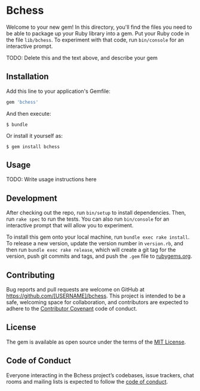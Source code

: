 # Bchess

Welcome to your new gem! In this directory, you'll find the files you need to be able to package up your Ruby library into a gem. Put your Ruby code in the file `lib/bchess`. To experiment with that code, run `bin/console` for an interactive prompt.

TODO: Delete this and the text above, and describe your gem

## Installation

Add this line to your application's Gemfile:

```ruby
gem 'bchess'
```

And then execute:

    $ bundle

Or install it yourself as:

    $ gem install bchess

## Usage

TODO: Write usage instructions here

## Development

After checking out the repo, run `bin/setup` to install dependencies. Then, run `rake spec` to run the tests. You can also run `bin/console` for an interactive prompt that will allow you to experiment.

To install this gem onto your local machine, run `bundle exec rake install`. To release a new version, update the version number in `version.rb`, and then run `bundle exec rake release`, which will create a git tag for the version, push git commits and tags, and push the `.gem` file to [rubygems.org](https://rubygems.org).

## Contributing

Bug reports and pull requests are welcome on GitHub at https://github.com/[USERNAME]/bchess. This project is intended to be a safe, welcoming space for collaboration, and contributors are expected to adhere to the [Contributor Covenant](http://contributor-covenant.org) code of conduct.

## License

The gem is available as open source under the terms of the [MIT License](https://opensource.org/licenses/MIT).

## Code of Conduct

Everyone interacting in the Bchess project’s codebases, issue trackers, chat rooms and mailing lists is expected to follow the [code of conduct](https://github.com/[USERNAME]/bchess/blob/master/CODE_OF_CONDUCT.md).
